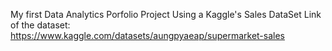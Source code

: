 My first Data Analytics Porfolio Project Using a Kaggle's Sales DataSet 
Link of the dataset:  https://www.kaggle.com/datasets/aungpyaeap/supermarket-sales
